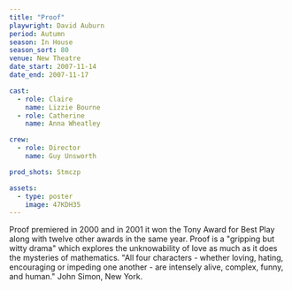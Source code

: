 ```yaml
---
title: "Proof"
playwright: David Auburn
period: Autumn
season: In House
season_sort: 80
venue: New Theatre
date_start: 2007-11-14
date_end: 2007-11-17

cast:
  - role: Claire
    name: Lizzie Bourne
  - role: Catherine
    name: Anna Wheatley

crew:
  - role: Director
    name: Guy Unsworth

prod_shots: Stmczp

assets:
  - type: poster
    image: 47KDH35
---
```


Proof premiered in 2000 and in 2001 it won the Tony Award for Best Play along with twelve other awards in the same year. Proof is a "gripping but witty drama" which explores the unknowability of love as much as it does the mysteries of mathematics. "All four characters - whether loving, hating, encouraging or impeding one another - are intensely alive, complex, funny, and human." John Simon, New York.
